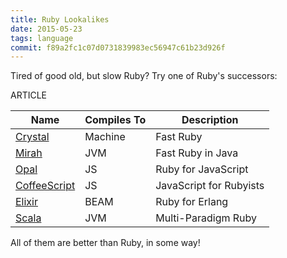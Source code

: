 ```yaml
---
title: Ruby Lookalikes
date: 2015-05-23
tags: language
commit: f89a2fc1c07d0731839983ec56947c61b23d926f
---
```


Tired of good old, but slow Ruby? Try one of Ruby's successors:

ARTICLE

Name                                 | Compiles To | Description
-------------------------------------|-------------|------------
 [Crystal](http://crystal-lang.org)  | Machine     | Fast Ruby
 [Mirah](http://www.mirah.org)       | JVM         | Fast Ruby in Java
 [Opal](http://opalrb.org)           | JS          | Ruby for JavaScript
 [CoffeeScript](http://coffeescript.org/) | JS     | JavaScript for Rubyists
 [Elixir](http://elixir-lang.org/)   | BEAM        | Ruby for Erlang
 [Scala](http://www.scala-lang.org/) | JVM         | Multi-Paradigm Ruby

All of them are better than Ruby, in some way!

